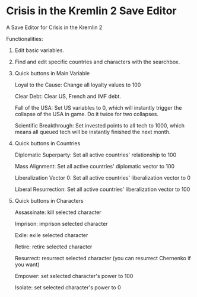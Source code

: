 # Crisis in the Kremlin 2 Save Editor
A Save Editor for Crisis in the Kremlin 2

Functionalities:
1. Edit basic variables.
2. Find and edit specific countries and characters with the searchbox.
3. Quick buttons in Main Variable

   Loyal to the Cause: Change all loyalty values to 100
   
   Clear Debt: Clear US, French and IMF debt.
   
   Fall of the USA: Set US variables to 0, which will instantly trigger the collapse of the USA in game. Do it twice for two collapses.
   
   Scientific Breakthrough: Set invested points to all tech to 1000, which means all queued tech will be instantly finished the next month.
   
5. Quick buttons in Countries

   Diplomatic Superparty: Set all active countries' relationship to 100
   
   Mass Alignment: Set all active countries' diplomatic vector to 100
   
   Liberalization Vector 0: Set all active countries' liberalization vector to 0
   
   Liberal Resurrection: Set all active countries' liberalization vector to 100
   
7. Quick buttons in Characters

   Assassinate: kill selected character
   
   Imprison: imprison selected character
   
   Exile: exile selected character
   
   Retire: retire selected character
   
   Resurrect: resurrect selected character (you can resurrect Chernenko if you want)
   
   Empower: set selected character's power to 100
   
   Isolate: set selected character's power to 0
